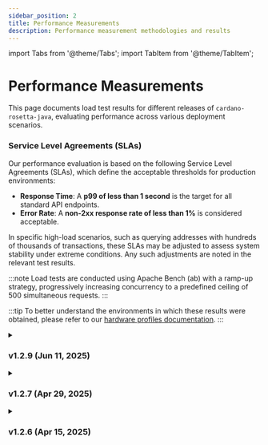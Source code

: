 ```yaml
---
sidebar_position: 2
title: Performance Measurements
description: Performance measurement methodologies and results
---
```


import Tabs from '@theme/Tabs';
import TabItem from '@theme/TabItem';

# Performance Measurements

This page documents load test results for different releases of `cardano-rosetta-java`, evaluating performance across various deployment scenarios.

### Service Level Agreements (SLAs)

Our performance evaluation is based on the following Service Level Agreements (SLAs), which define the acceptable thresholds for production environments:

- **Response Time**: A **p99 of less than 1 second** is the target for all standard API endpoints.
- **Error Rate**: A **non-2xx response rate of less than 1%** is considered acceptable.

In specific high-load scenarios, such as querying addresses with hundreds of thousands of transactions, these SLAs may be adjusted to assess system stability under extreme conditions. Any such adjustments are noted in the relevant test results.

:::note
Load tests are conducted using Apache Bench (ab) with a ramp-up strategy, progressively increasing concurrency to a predefined ceiling of 500 simultaneous requests.
:::

:::tip
To better understand the environments in which these results were obtained, please refer to our [hardware profiles documentation](../install-and-deploy/hardware-profiles).
:::

<details>
<summary>

### v1.2.9 (Jun 11, 2025)

</summary>

- [Release Notes](https://github.com/cardano-foundation/cardano-rosetta-java/releases/tag/1.2.9)

The following tests were conducted on a **mid-level** hardware profile with the following specifications: **8 cores, 8 threads, 47GB RAM, 3.9TB NVMe, QEMU Virtual CPU v2.5+**.

import DockerCompose129 from './test-results/1.2.9/docker-compose.md';
import HugeAddress373k from './test-results/1.2.9/huge-address-373k.md';
import HugeAddress16M from './test-results/1.2.9/huge-address-1.6M.md';

<Tabs>
  <TabItem value="compose" label="Docker Compose" default>
    <DockerCompose129 />
  </TabItem>
  <TabItem value="huge-373k" label="Huge Address (~373k txs)">
    <HugeAddress373k />
  </TabItem>
  <TabItem value="huge-1.6M" label="Huge Address (~1.6M txs)">
    <HugeAddress16M />
  </TabItem>
</Tabs>
</details>

<details>
<summary>

### v1.2.7 (Apr 29, 2025)

</summary>

import SingleDocker127 from './test-results/1.2.7/single-docker.md';
import DockerCompose127 from './test-results/1.2.7/docker-compose.md';

- [Release Notes](https://github.com/cardano-foundation/cardano-rosetta-java/releases/tag/1.2.7)

<Tabs>
  <!-- <TabItem value="single" label="Single Docker" default>
    <SingleDocker127 />
  </TabItem> -->
  <TabItem value="compose" label="Docker Compose">
    <DockerCompose127 />
  </TabItem>
</Tabs>
</details>

<details>
<summary>

### v1.2.6 (Apr 15, 2025)

</summary>

import SingleDocker126 from './test-results/1.2.6/single-docker.md';
import DockerCompose126 from './test-results/1.2.6/docker-compose.md';

- [Release Notes](https://github.com/cardano-foundation/cardano-rosetta-java/releases/tag/1.2.6)

<Tabs>
  <TabItem value="single" label="Single Docker" default>
    <SingleDocker126 />
  </TabItem>
  <TabItem value="compose" label="Docker Compose">
    <DockerCompose126 />
  </TabItem>
</Tabs>
</details>
